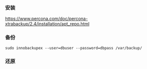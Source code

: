 ### 安装
https://www.percona.com/doc/percona-xtrabackup/2.4/installation/apt_repo.html


### 备份
```
sudo innobackupex --user=dbuser --password=dbpass /var/backup/
```

### 还原
